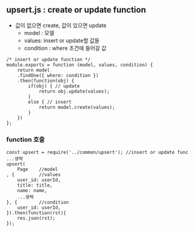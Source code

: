 ## upsert.js : create or update function
- 값이 없으면 create, 값이 있으면 update  
    - model : 모델  
    - values: insert or update할 값들  
    - condition : where 조건에 들어갈 값  

```
/* insert or update function */
module.exports = function (model, values, condition) {
    return model
    .findOne({ where: condition })
    .then(function(obj) {
        if(obj) { // update
            return obj.update(values);
        }
        else { // insert
            return model.create(values);
        }
    })
};
```
  
### function 호출
```
const upsert = require('../common/upsert'); //insert or update func
...생략
upsert( 
    Page    //model
, {         //values
    user_id: userId,
    title: title,
    name: name,
    ...생략
}, {        //condition
    user_id: userId, 
}).then(function(rst){
    res.json(rst);
});
```

